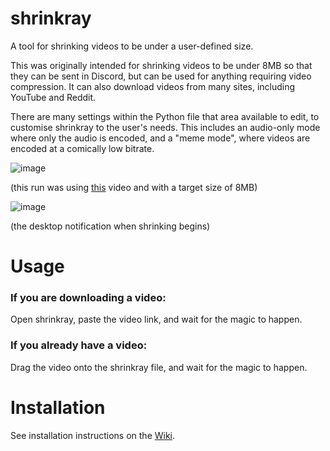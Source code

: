 # shrinkray
 A tool for shrinking videos to be under a user-defined size.
 
 This was originally intended for shrinking videos to be under 8MB so that they can be sent in Discord, but can be used for anything requiring video compression.
 It can also download videos from many sites, including YouTube and Reddit.
 
There are many settings within the Python file that area available to edit, to customise shrinkray to the user's needs.
This includes an audio-only mode where only the audio is encoded, and a "meme mode", where videos are encoded at a comically low bitrate.

![image](https://user-images.githubusercontent.com/74556753/185809947-018ea070-5859-4e20-a13f-f7dc74b81d52.png)

(this run was using [this](https://youtu.be/_c1NJQ0UP_Q) video and with a target size of 8MB)


![image](https://user-images.githubusercontent.com/74556753/185809919-d4cee21a-9a63-46cc-8c82-eac7c6d1fc79.png)

(the desktop notification when shrinking begins)

# Usage
### If you are downloading a video:
 
 Open shrinkray, paste the video link, and wait for the magic to happen.


### If you already have a video:
 
Drag the video onto the shrinkray file, and wait for the magic to happen.

# Installation
 See installation instructions on the [Wiki](https://github.com/megabyte112/shrinkray/wiki/shrinkray-wiki).
